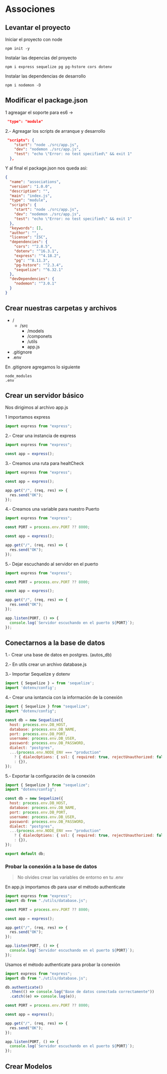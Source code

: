 # Associones

## Levantar el proyecto

Iniciar el proyecto con node

```shell
npm init -y
```

Instalar las depencias del proyecto

```shell
npm i express sequelize pg pg-hstore cors dotenv
```

Instalar las dependencias de desarrollo

```shell
npm i nodemon -D
```

## Modificar el package.json

1 agreagar el soporte para es6 ->

```json
 "type": "module"
```

2.- Agreagar los scripts de arranque y desarrollo

```json
 "scripts": {
    "start": "node ./src/app.js",
    "dev": "nodemon ./src/app.js",
    "test": "echo \"Error: no test specified\" && exit 1"
  },
```

Y al final el package.json nos queda asi:

```json
{
  "name": "associations",
  "version": "1.0.0",
  "description": "",
  "main": "index.js",
  "type": "module",
  "scripts": {
    "start": "node ./src/app.js",
    "dev": "nodemon ./src/app.js",
    "test": "echo \"Error: no test specified\" && exit 1"
  },
  "keywords": [],
  "author": "",
  "license": "ISC",
  "dependencies": {
    "cors": "^2.8.5",
    "dotenv": "^16.3.1",
    "express": "^4.18.2",
    "pg": "^8.11.3",
    "pg-hstore": "^2.3.4",
    "sequelize": "^6.32.1"
  },
  "devDependencies": {
    "nodemon": "^3.0.1"
  }
}
```

## Crear nuestras carpetas y archivos

- /
  - /src
    - /models
    - /componets
    - /utils
    - app.js
- .gitignore
- .env

En .gitignore agregamos lo siguiente

```
node_modules
.env
```

## Crear un servidor básico

Nos dirigimos al archivo app.js

1 importamos express

```js
import express from "express";
```

2.- Crear una instancia de express

```js
import express from "express";

const app = express();
```

3.- Creamos una ruta para healtCheck

```js
import express from "express";

const app = express();

app.get("/", (req, res) => {
  res.send("OK");
});
```

4.- Creamos una variable para nuestro Puerto

```js
import express from "express";

const PORT = process.env.PORT ?? 8000;

const app = express();

app.get("/", (req, res) => {
  res.send("OK");
});
```

5.- Dejar escuchando al servidor en el puerto

```js
import express from "express";

const PORT = process.env.PORT ?? 8000;

const app = express();

app.get("/", (req, res) => {
  res.send("OK");
});

app.listen(PORT, () => {
  console.log(`Servidor escuchando en el puerto ${PORT}`);
});
```

## Conectarnos a la base de datos

1.- Crear una base de datos en postgres. (autos_db)

2.- En utils crear un archivo database.js

3.- Importar Sequelize y dotenv

```js
import { Sequelize } = from 'sequelize';
import 'dotenv/config';
```

4.- Crear una isntancia con la información de la conexión

```js
import { Sequelize } from "sequelize";
import "dotenv/config";

const db = new Sequelize({
  host: process.env.DB_HOST,
  database: process.env.DB_NAME,
  port: process.env.DB_PORT,
  username: process.env.DB_USER,
  password: process.env.DB_PASSWORD,
  dialect: "postgres",
  ...(process.env.NODE_ENV === "production"
    ? { dialecOptions: { ssl: { required: true, rejectUnauthorized: false } } }
    : {}),
});
```

5.- Exportar la configuración de la conexión

```js
import { Sequelize } from "sequelize";
import "dotenv/config";

const db = new Sequelize({
  host: process.env.DB_HOST,
  database: process.env.DB_NAME,
  port: process.env.DB_PORT,
  username: process.env.DB_USER,
  password: process.env.DB_PASSWORD,
  dialect: "postgres",
  ...(process.env.NODE_ENV === "production"
    ? { dialecOptions: { ssl: { required: true, rejectUnauthorized: false } } }
    : {}),
});

export default db;
```

### Probar la conexión a la base de datos

> No olvides crear las variables de entorno en tu .env

En app.js importamos db para usar el método authenticate

```js
import express from "express";
import db from "./utils/database.js";

const PORT = process.env.PORT ?? 8000;

const app = express();

app.get("/", (req, res) => {
  res.send("OK");
});

app.listen(PORT, () => {
  console.log(`Servidor escuchando en el puerto ${PORT}`);
});
```

Usamos el método authenticate para probar la conexión

```js
import express from "express";
import db from "./utils/database.js";

db.authenticate()
  .then(() => console.log("Base de datos conectada correctamente"))
  .catch((e) => console.log(e));

const PORT = process.env.PORT ?? 8000;

const app = express();

app.get("/", (req, res) => {
  res.send("OK");
});

app.listen(PORT, () => {
  console.log(`Servidor escuchando en el puerto ${PORT}`);
});
```

## Crear Modelos
